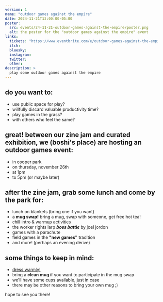 ```yaml
---
version: 1
name: "outdoor games against the empire"
date: 2024-11-21T13:00:00-05:00
poster:
  src: events/24-11-21-outdoor-games-against-the-empire/poster.png
  alt: the poster for the "outdoor games against the empire" event
links:
  tickets: "https://www.eventbrite.com/e/outdoor-games-against-the-empire-tickets-1057728216569"
  itch:
  bluesky:
  instagram:
  twitter:
  other:
description: >
  play some outdoor games against the empire
---
```

## do you want to:
- use public space for play?
- willfully discard valuable productivity time?
- play games in the grass?
- with others who feel the same?

## great! between our zine jam and curated exhibition, we (boshi's place) are hosting an outdoor games event:
- in cooper park
- on thursday, november 26th
- at 1pm
- to 5pm (or maybe later)

## after the zine jam, grab some lunch and come by the park for:
- lunch on blankets (bring one if you want)
- a **mug swap!** bring a mug, swap with someone, get free hot tea!
- chill intro & warmup activities
- the worker rights larp <cite>**boss battle**</cite> by joel jordon
- games with a parachute
- field games in the **"new games"** tradition
- and more! (perhaps an evening dérive)

## some things to keep in mind:
- <u>dress warmly!</u>
- bring a **clean mug** if you want to participate in the mug swap
- we'll have some cups available, just in case
- there may be other reasons to bring your own mug ;)

hope to see you there!